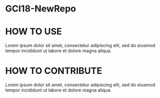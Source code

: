 # GCI18-NewRepo

# HOW TO USE

Lorem ipsum dolor sit amet, consectetur adipiscing elit, sed do eiusmod tempor incididunt ut labore et dolore magna aliqua.

# HOW TO CONTRIBUTE

Lorem ipsum dolor sit amet, consectetur adipiscing elit, sed do eiusmod tempor incididunt ut labore et dolore magna aliqua.
